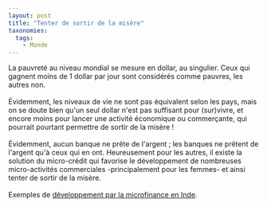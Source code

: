 ```yaml
---
layout: post
title: "Tenter de sortir de la misère"
taxonomies: 
  tags: 
    - Monde
---
```

La pauvreté au niveau mondial se mesure en dollar, au singulier. Ceux qui gagnent moins de 1 dollar par jour sont considérés comme pauvres, les autres non.<br />
<br />
Évidemment, les niveaux de vie ne sont pas équivalent selon les pays, mais on se doute bien qu'un seul dollar n'est pas suffisant pour (sur)vivre, et encore moins pour lancer une activité économique ou commerçante, qui pourrait pourtant permettre de sortir de la misère !<br />
<br />
Évidemment, aucun banque ne prête de l'argent ; les banques ne prêtent de l'argent qu'à ceux qui en ont. Heureusement pour les autres, il existe la solution du micro-crédit qui favorise le développement de nombreuses micro-activités commerciales -principalement pour les femmes- et ainsi tenter de sortir de la misère.<br />
<br />
Exemples de <a href="http://www.missioneco.org/inde/documents_new.asp?V=3_PDF_104300">développement par la microfinance en Inde</a>.
